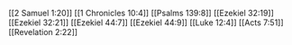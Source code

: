 [[2 Samuel 1:20]]
[[1 Chronicles 10:4]]
[[Psalms 139:8]]
[[Ezekiel 32:19]]
[[Ezekiel 32:21]]
[[Ezekiel 44:7]]
[[Ezekiel 44:9]]
[[Luke 12:4]]
[[Acts 7:51]]
[[Revelation 2:22]]
